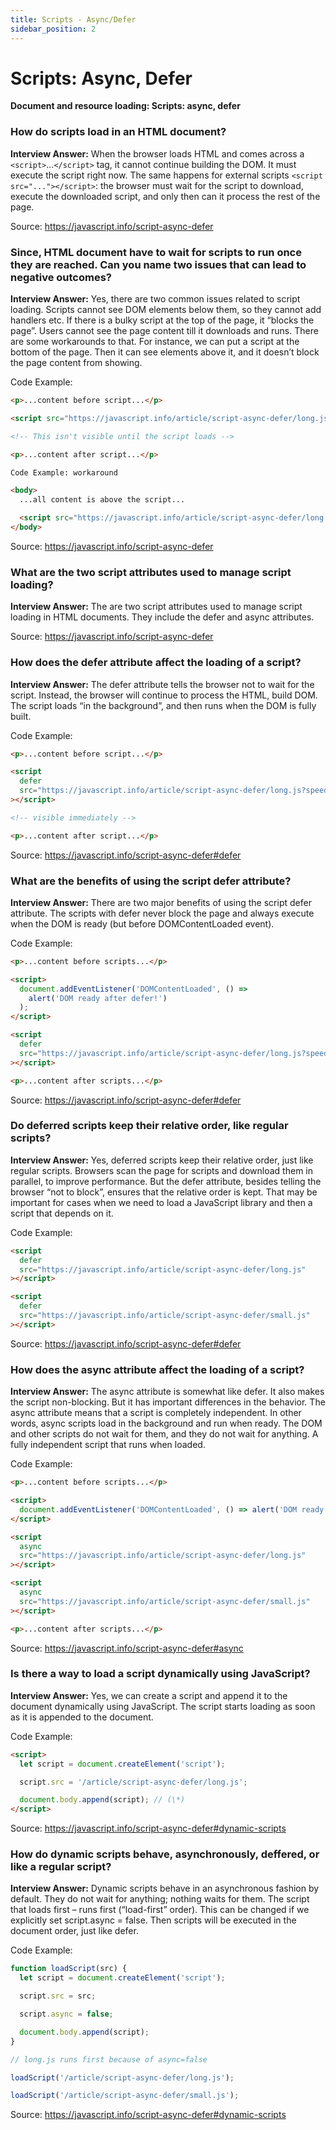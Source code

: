 ```yaml
---
title: Scripts - Async/Defer
sidebar_position: 2
---
```


# Scripts: Async, Defer

**Document and resource loading: Scripts: async, defer**

### How do scripts load in an HTML document?

**Interview Answer:** When the browser loads HTML and comes across a `<script>`...`</script>` tag, it cannot continue building the DOM. It must execute the script right now. The same happens for external scripts `<script src="..."></script>`: the browser must wait for the script to download, execute the downloaded script, and only then can it process the rest of the page.

Source: <https://javascript.info/script-async-defer>

### Since, HTML document have to wait for scripts to run once they are reached. Can you name two issues that can lead to negative outcomes?

**Interview Answer:** Yes, there are two common issues related to script loading. Scripts cannot see DOM elements below them, so they cannot add handlers etc. If there is a bulky script at the top of the page, it “blocks the page”. Users cannot see the page content till it downloads and runs. There are some workarounds to that. For instance, we can put a script at the bottom of the page. Then it can see elements above it, and it doesn’t block the page content from showing.

Code Example:

```html
<p>...content before script...</p>

<script src="https://javascript.info/article/script-async-defer/long.js?speed=1"></script>

<!-- This isn't visible until the script loads -->

<p>...content after script...</p>

Code Example: workaround

<body>
  ...all content is above the script...

  <script src="https://javascript.info/article/script-async-defer/long.js?speed=1"></script>
</body>
```

Source: <https://javascript.info/script-async-defer>

### What are the two script attributes used to manage script loading?

**Interview Answer:** The are two script attributes used to manage script loading in HTML documents. They include the defer and async attributes.

Source: <https://javascript.info/script-async-defer>

### How does the defer attribute affect the loading of a script?

**Interview Answer:** The defer attribute tells the browser not to wait for the script. Instead, the browser will continue to process the HTML, build DOM. The script loads “in the background”, and then runs when the DOM is fully built.

Code Example:

```html
<p>...content before script...</p>

<script
  defer
  src="https://javascript.info/article/script-async-defer/long.js?speed=1"
></script>

<!-- visible immediately -->

<p>...content after script...</p>
```

Source: <https://javascript.info/script-async-defer#defer>

### What are the benefits of using the script defer attribute?

**Interview Answer:** There are two major benefits of using the script defer attribute. The scripts with defer never block the page and always execute when the DOM is ready (but before DOMContentLoaded event).

Code Example:

```html
<p>...content before scripts...</p>

<script>
  document.addEventListener('DOMContentLoaded', () =>
    alert('DOM ready after defer!')
  );
</script>

<script
  defer
  src="https://javascript.info/article/script-async-defer/long.js?speed=1"
></script>

<p>...content after scripts...</p>
```

Source: <https://javascript.info/script-async-defer#defer>

### Do deferred scripts keep their relative order, like regular scripts?

**Interview Answer:** Yes, deferred scripts keep their relative order, just like regular scripts. Browsers scan the page for scripts and download them in parallel, to improve performance. But the defer attribute, besides telling the browser “not to block”, ensures that the relative order is kept. That may be important for cases when we need to load a JavaScript library and then a script that depends on it.

Code Example:

```html
<script
  defer
  src="https://javascript.info/article/script-async-defer/long.js"
></script>

<script
  defer
  src="https://javascript.info/article/script-async-defer/small.js"
></script>
```

Source: <https://javascript.info/script-async-defer#defer>

### How does the async attribute affect the loading of a script?

**Interview Answer:** The async attribute is somewhat like defer. It also makes the script non-blocking. But it has important differences in the behavior. The async attribute means that a script is completely independent. In other words, async scripts load in the background and run when ready. The DOM and other scripts do not wait for them, and they do not wait for anything. A fully independent script that runs when loaded.

Code Example:

```html
<p>...content before scripts...</p>

<script>
  document.addEventListener('DOMContentLoaded', () => alert('DOM ready!'));
</script>

<script
  async
  src="https://javascript.info/article/script-async-defer/long.js"
></script>

<script
  async
  src="https://javascript.info/article/script-async-defer/small.js"
></script>

<p>...content after scripts...</p>
```

Source: <https://javascript.info/script-async-defer#async>

### Is there a way to load a script dynamically using JavaScript?

**Interview Answer:** Yes, we can create a script and append it to the document dynamically using JavaScript. The script starts loading as soon as it is appended to the document.

Code Example:

```html
<script>
  let script = document.createElement('script');

  script.src = '/article/script-async-defer/long.js';

  document.body.append(script); // (\*)
</script>
```

Source: <https://javascript.info/script-async-defer#dynamic-scripts>

### How do dynamic scripts behave, asynchronously, deffered, or like a regular script?

**Interview Answer:** Dynamic scripts behave in an asynchronous fashion by default. They do not wait for anything; nothing waits for them. The script that loads first – runs first (“load-first” order). This can be changed if we explicitly set script.async = false. Then scripts will be executed in the document order, just like defer.

Code Example:

```js
function loadScript(src) {
  let script = document.createElement('script');

  script.src = src;

  script.async = false;

  document.body.append(script);
}

// long.js runs first because of async=false

loadScript('/article/script-async-defer/long.js');

loadScript('/article/script-async-defer/small.js');
```

Source: <https://javascript.info/script-async-defer#dynamic-scripts>
